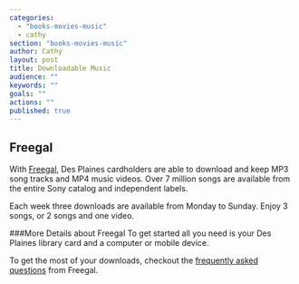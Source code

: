 ```yaml
---
categories: 
  - "books-movies-music"
  - cathy
section: "books-movies-music"
author: Cathy
layout: post
title: Downloadable Music
audience: ""
keywords: ""
goals: ""
actions: ""
published: true
---
```


## Freegal
With [Freegal](http://dppl.freegalmusic.com/homes/index), Des Plaines cardholders are able to download and keep MP3 song tracks and MP4 music videos. Over 7 million songs are available from the entire Sony catalog and independent labels.

Each week three downloads are available from Monday to Sunday. Enjoy 3 songs, or 2 songs and one video. 

###More Details about Freegal
To get started all you need is your Des Plaines library card and a computer or mobile device.

To get the most of your downloads, checkout the [frequently asked questions](http://dppl.freegalmusic.com/questions) from Freegal.